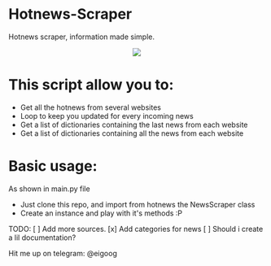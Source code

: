 # Hotnews-Scraper
Hotnews scraper, information made simple.

<p align="center"><img src="http://i.imgur.com/3PTT2fM.png" /</p>

# This script allow you to:
- Get all the hotnews from several websites
- Loop to keep you updated for every incoming news
- Get a list of dictionaries containing the last news from each website
- Get a list of dictionaries containing all the news from each website

# Basic usage:
As shown in main.py file
- Just clone this repo, and import from hotnews the NewsScraper class
- Create an instance and play with it's methods :P

TODO:
[ ] Add more sources.
[x]  Add categories for news
[ ]  Should i create a lil documentation?

Hit me up on telegram: @eigoog
